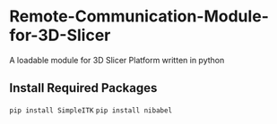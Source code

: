 # Remote-Communication-Module-for-3D-Slicer
A loadable module for 3D Slicer Platform written in python  

## Install Required Packages
`pip install SimpleITK`
`pip install nibabel`